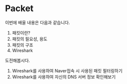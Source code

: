 # Packet

이번에 배울 내용은 다음과 같습니다.
1. 패킷이란?
2. 패킷의 필요성, 용도
3. 패킷의 구조
4. Wireshark

도전해봅시다.
1. Wireshark를 사용하여 Naver접속 시 사용된 패킷 필터링하기
2. Wireshark를 사용하여 자신의 DNS 서버 정보 확인해보기
